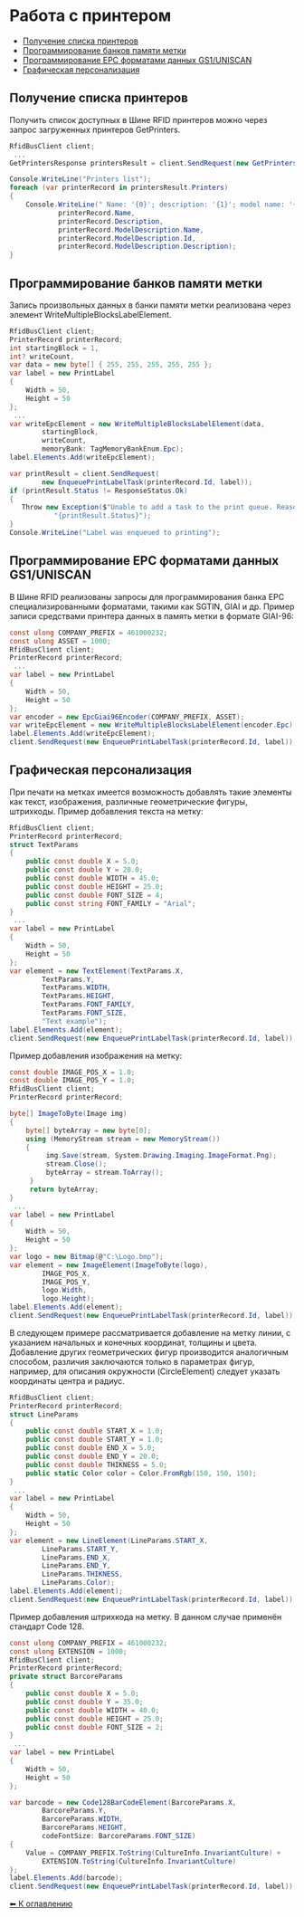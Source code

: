 Работа с принтером
==================

* [Получение списка принтеров](#GetPrinters)
* [Программирование банков памяти метки](#WriteMultipleBlocksLabelElement)
* [Программирование EPC форматами данных GS1/UNISCAN](#Gs1)
* [Графическая персонализация](#Graphic)


<a name="GetPrinters"></a>
Получение списка принтеров
--------------------------
Получить список доступных в Шине RFID принтеров можно через запрос загруженных принтеров GetPrinters.

```cs
RfidBusClient client;
 ...
GetPrintersResponse printersResult = client.SendRequest(new GetPrinters());

Console.WriteLine("Printers list");
foreach (var printerRecord in printersResult.Printers)
{
    Console.WriteLine(" Name: '{0}'; description: '{1}'; model name: '{2}'; model Id: {3}; model description: '{4}'",
            printerRecord.Name,
            printerRecord.Description,
            printerRecord.ModelDescription.Name,
            printerRecord.ModelDescription.Id,
            printerRecord.ModelDescription.Description);
}
```


<a name="WriteMultipleBlocksLabelElement"></a>
Программирование банков памяти метки
------------------------------------

Запись произвольных данных в банки памяти метки реализована через элемент WriteMultipleBlocksLabelElement.

```cs
RfidBusClient client;
PrinterRecord printerRecord;
int startingBlock = 1,
int? writeCount,
var data = new byte[] { 255, 255, 255, 255, 255 };
var label = new PrintLabel
{
    Width = 50,
    Height = 50
};
 ...
var writeEpcElement = new WriteMultipleBlocksLabelElement(data,
        startingBlock,
        writeCount,
        memoryBank: TagMemoryBankEnum.Epc);
label.Elements.Add(writeEpcElement);

var printResult = client.SendRequest(
        new EnqueuePrintLabelTask(printerRecord.Id, label));
if (printResult.Status != ResponseStatus.Ok)
{
   Throw new Exception($"Unable to add a task to the print queue. Reason:" +
           "{printResult.Status}");
}
Console.WriteLine("Label was enqueued to printing");
```

<a name="Gs1"></a>
Программирование EPC форматами данных GS1/UNISCAN
-------------------------------------------------

В Шине RFID реализованы запросы для программирования банка EPC специализированными форматами, такими как SGTIN, GIAI и др.
Пример записи средствами принтера данных  в память метки в формате GIAI-96:

```cs
const ulong COMPANY_PREFIX = 461000232;
const ulong ASSET = 1000;
RfidBusClient client;
PrinterRecord printerRecord;
 ...
var label = new PrintLabel
{
    Width = 50,
    Height = 50
};
var encoder = new EpcGiai96Encoder(COMPANY_PREFIX, ASSET);
var writeEpcElement = new WriteMultipleBlocksLabelElement(encoder.Epc);
label.Elements.Add(writeEpcElement);
client.SendRequest(new EnqueuePrintLabelTask(printerRecord.Id, label));
```

<a name="Graphic"></a>
Графическая персонализация
--------------------------

При печати на метках имеется возможность добавлять такие элементы как текст, изображения, различные геометрические фигуры, штрихкоды.
Пример добавления текста на метку:

```cs
RfidBusClient client;
PrinterRecord printerRecord;
struct TextParams
{
    public const double X = 5.0;
    public const double Y = 20.0;
    public const double WIDTH = 45.0;
    public const double HEIGHT = 25.0;
    public const double FONT_SIZE = 4;
    public const string FONT_FAMILY = "Arial";
}
 ...
var label = new PrintLabel
{
    Width = 50,
    Height = 50
};
var element = new TextElement(TextParams.X,
        TextParams.Y,
        TextParams.WIDTH,
        TextParams.HEIGHT,
        TextParams.FONT_FAMILY,
        TextParams.FONT_SIZE,
        "Text example");
label.Elements.Add(element);
client.SendRequest(new EnqueuePrintLabelTask(printerRecord.Id, label));
```

Пример добавления изображения на метку:

```cs
const double IMAGE_POS_X = 1.0;
const double IMAGE_POS_Y = 1.0;
RfidBusClient client;
PrinterRecord printerRecord;

byte[] ImageToByte(Image img)
{
    byte[] byteArray = new byte[0];
    using (MemoryStream stream = new MemoryStream())
    {
         img.Save(stream, System.Drawing.Imaging.ImageFormat.Png);
         stream.Close();
         byteArray = stream.ToArray();
     }
     return byteArray;
}
 ...
var label = new PrintLabel
{
    Width = 50,
    Height = 50
};
var logo = new Bitmap(@"C:\Logo.bmp");
var element = new ImageElement(ImageToByte(logo),
        IMAGE_POS_X,
        IMAGE_POS_Y,
        logo.Width,
        logo.Height);
label.Elements.Add(element);
client.SendRequest(new EnqueuePrintLabelTask(printerRecord.Id, label));
```

В следующем примере рассматривается добавление на метку линии, с указанием начальных и конечных координат, толщины и цвета. Добавление других геометрических фигур производится аналогичным способом, различия заключаются только в параметрах фигур, например, для описания окружности (CircleElement) следует указать координаты центра и радиус.

```cs
RfidBusClient client;
PrinterRecord printerRecord;
struct LineParams
{
    public const double START_X = 1.0;
    public const double START_Y = 1.0;
    public const double END_X = 5.0;
    public const double END_Y = 20.0;
    public const double THIKNESS = 5.0;
    public static Color color = Color.FromRgb(150, 150, 150);
}
 ...
var label = new PrintLabel
{
    Width = 50,
    Height = 50
};
var element = new LineElement(LineParams.START_X,
        LineParams.START_Y,
        LineParams.END_X,
        LineParams.END_Y,
        LineParams.THIKNESS,
        LineParams.Color);
label.Elements.Add(element);
client.SendRequest(new EnqueuePrintLabelTask(printerRecord.Id, label));
```

Пример добавления штрихкода на метку. В данном случае применён стандарт Code 128.

```cs
const ulong COMPANY_PREFIX = 461000232;
const ulong EXTENSION = 1000;
RfidBusClient client;
PrinterRecord printerRecord;
private struct BarcoreParams
{
    public const double X = 5.0;
    public const double Y = 35.0;
    public const double WIDTH = 40.0;
    public const double HEIGHT = 25.0;
    public const double FONT_SIZE = 2;
}
 ...
var label = new PrintLabel
{
    Width = 50,
    Height = 50
};

var barcode = new Code128BarCodeElement(BarcoreParams.X,
        BarcoreParams.Y,
        BarcoreParams.WIDTH,
        BarcoreParams.HEIGHT,
        codeFontSize: BarcoreParams.FONT_SIZE)
{
    Value = COMPANY_PREFIX.ToString(CultureInfo.InvariantCulture) +
        EXTENSION.ToString(CultureInfo.InvariantCulture)
};
label.Elements.Add(barcode);
client.SendRequest(new EnqueuePrintLabelTask(printerRecord.Id, label));
```

[⬅ К оглавлению](../README.md)
